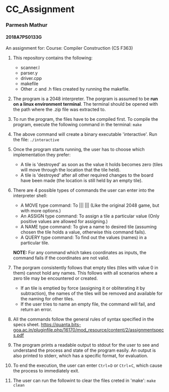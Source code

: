 # CC_Assignment

### Parmesh Mathur
#### 2018A7PS0133G

An assignment for:
Course: Compiler Construction (CS F363)


1.	This repository contains the following:
	- scanner.l
	- parser.y
	- driver.cpp
	- makefile
	- Other .c and .h files created by running the makefile.



2.	The program is a 2048 interpreter. The porgram is assumed to be **run on a linux environment terminal**. The terminal should be opened with the path where the .zip file was extracted to.



3.	To run the program, the files have to be compiled first. To compile the program, execute the following command in the terminal: 
	`make`



4.	The above command will create a binary executable 'interactive'. Run the file:
	`./interactive`



5.	Once the program starts running, the user has to choose which implementation they prefer:
	- A tile is 'destroyed' as soon as the value it holds becomes zero (tiles will move through the location that the tile held).
	- A tile is 'destroyed' after all other required changes to the board have been made (the location is still held by an empty tile).



6.	There are 4 possible types of commands the user can enter into the interpreter shell:
	- A MOVE type command: To <ADD>|<SUBTRACT>|<MULTIPLY>|<DIVIDE> <LEFT>|<RIGHT>|<UP>|<DOWN> (Like the original 2048 game, but with more options.)
	- An ASSIGN type command: To assign a tile a particular value (Only positive values are allowed for assigning.)
	- A NAME type command: To give a name to desired tile (assuming chosen the tile holds a value, otherwise this command fails).
	- A QUERY type command: To find out the values (names) in a particular tile.

	**NOTE:** For any command which takes coordinates as inputs, the command fails if the coordinates are not valid.


	
7.	The porgram consistently follows that empty tiles (tiles with value 0 in them) cannot hold any names. This follows with all scenarios where a zero tile may be encountered or created.
	- If an tile is emptied by force (assigning it or obliterating it by subtraction), the names of the tiles will be removed and available for the naming for other tiles.
	- If the user tries to name an empty file, the command will fail, and return an error.


	
8. 	All the commands follow the general rules of syntax specified in the specs sheet.
		https://quanta.bits-goa.ac.in/pluginfile.php/16170/mod_resource/content/2/assignmentspecs.pdf


9.	The program prints a readable output to stdout for the user to see and understand the process and state of the program easily. An output is also printed to stderr, which has a specific format, for evaluation.


10.	To end the execution, the user can enter `Ctrl`+`D` or `Ctrl`+`C`, which cause the process to immediately exit.


11.	The user can run the followint to clear the files creted in 'make':
	`make clean`
